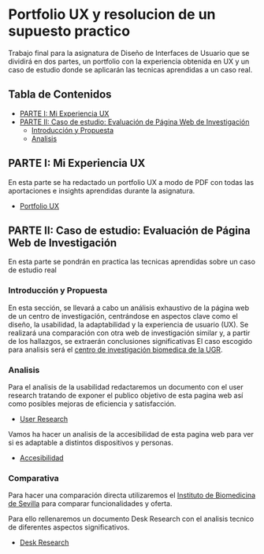 # Portfolio UX y resolucion de un supuesto practico
Trabajo final para la asignatura de Diseño de Interfaces de Usuario que se dividirá en dos partes, un portfolio con la experiencia obtenida en UX y un caso de estudio donde se aplicarán las tecnicas aprendidas a un caso real.

## Tabla de Contenidos
- [PARTE I: Mi Experiencia UX](#parte-i-mi-experiencia-ux)
- [PARTE II: Caso de estudio: Evaluación de Página Web de Investigación](#parte-ii-caso-de-estudio-evaluacion-de-pagina-web-de-investigacion)
  - [Introducción y Propuesta](#introduccion-y-propuesta)
  - [Analisis](#analisis)

## PARTE I: Mi Experiencia UX
En esta parte se ha redactado un portfolio UX a modo de PDF con todas las aportaciones e insights aprendidas durante la asignatura.
- [Portfolio UX](PortfolioUX.pdf)

## PARTE II: Caso de estudio: Evaluación de Página Web de Investigación
En esta parte se pondrán en practica las tecnicas aprendidas sobre un caso de estudio real

### Introducción y Propuesta
En esta sección, se llevará a cabo un análisis exhaustivo de la página web de un centro de investigación, centrándose en aspectos clave como el diseño, la usabilidad, la adaptabilidad y la experiencia de usuario (UX). Se realizará una comparación con otra web de investigación similar y, a partir de los hallazgos, se extraerán conclusiones significativas
El caso escogido para analisis será el [centro de investigación biomedica de la UGR](https://cibm.ugr.es/).

### Analisis

Para el analisis de la usabilidad redactaremos un documento con el user research tratando de exponer el publico objetivo de esta pagina web así como posibles mejoras de eficiencia y satisfacción.

- [User Research](User%20Research.pdf)

Vamos ha hacer un analisis de la accesibilidad de esta pagina web para ver si es adaptable a distintos dispositivos y personas.

- [Accesibilidad](Accesibilidad.pdf)

### Comparativa
Para hacer una comparación directa utilizaremos el [Instituto de Biomedicina de Sevilla](https://www.ibis-sevilla.es/es/) para comparar funcionalidades y oferta.

Para ello rellenaremos un documento Desk Research con el analisis tecnico de diferentes aspectos significativos.

- [Desk Research](Desk%20Research.pdf)


